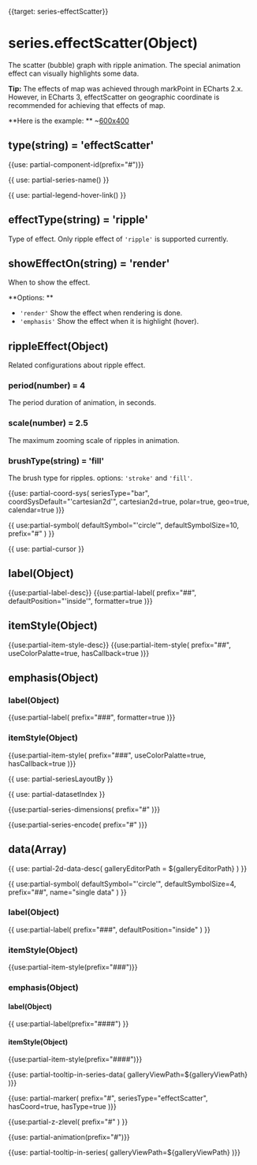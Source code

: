 
{{target: series-effectScatter}}

# series.effectScatter(Object)

The scatter (bubble) graph with ripple animation. The special animation effect can visually highlights some data.

**Tip:**  The effects of map was achieved through markPoint in ECharts 2.x. However, in  ECharts 3, effectScatter on geographic coordinate is recommended for achieving that effects of map.

**Here is the example: **
~[600x400](${galleryViewPath}effectScatter-map&edit=1&reset=1)

## type(string) = 'effectScatter'

{{use: partial-component-id(prefix="#")}}

{{ use: partial-series-name() }}

{{ use: partial-legend-hover-link() }}

## effectType(string) = 'ripple'
Type of effect. Only ripple effect of `'ripple'` is supported currently.

## showEffectOn(string) = 'render'
When to show the effect.

**Options: **
+ `'render'` Show the effect when rendering is done.
+ `'emphasis'` Show the effect when it is highlight (hover).

## rippleEffect(Object)
Related configurations about ripple effect.

### period(number) = 4
The period duration of animation, in seconds.

### scale(number) = 2.5
The maximum zooming scale of ripples in animation.
### brushType(string) = 'fill'
The brush type for ripples. options: `'stroke'` and `'fill'`.

{{use: partial-coord-sys(
    seriesType="bar",
    coordSysDefault="'cartesian2d'",
    cartesian2d=true,
    polar=true,
    geo=true,
    calendar=true
)}}

{{ use:partial-symbol(
    defaultSymbol="'circle'",
    defaultSymbolSize=10,
    prefix="#"
) }}

{{ use: partial-cursor }}

## label(Object)
{{use:partial-label-desc}}
{{use:partial-label(
    prefix="##",
    defaultPosition="'inside'",
    formatter=true
)}}

## itemStyle(Object)
{{use:partial-item-style-desc}}
{{use:partial-item-style(
    prefix="##",
    useColorPalatte=true,
    hasCallback=true
)}}


## emphasis(Object)

### label(Object)

{{use:partial-label(
    prefix="###",
    formatter=true
)}}

### itemStyle(Object)

{{use:partial-item-style(
    prefix="###",
    useColorPalatte=true,
    hasCallback=true
)}}

{{ use: partial-seriesLayoutBy }}

{{ use: partial-datasetIndex }}

{{use:partial-series-dimensions(
    prefix="#"
)}}

{{use:partial-series-encode(
    prefix="#"
)}}

## data(Array)

{{ use: partial-2d-data-desc(
    galleryEditorPath = ${galleryEditorPath}
) }}

{{ use:partial-symbol(
    defaultSymbol="'circle'",
    defaultSymbolSize=4,
    prefix="##",
    name="single data"
) }}

### label(Object)
{{ use:partial-label(
    prefix="###",
    defaultPosition="inside"
) }}

### itemStyle(Object)
{{use:partial-item-style(prefix="###")}}

### emphasis(Object)

#### label(Object)

{{ use:partial-label(prefix="####") }}

#### itemStyle(Object)

{{use:partial-item-style(prefix="####")}}


{{use: partial-tooltip-in-series-data(
    galleryViewPath=${galleryViewPath}
)}}

{{use: partial-marker(
    prefix="#",
    seriesType="effectScatter",
    hasCoord=true,
    hasType=true
)}}


{{use:partial-z-zlevel(
    prefix="#"
) }}

{{use: partial-animation(prefix="#")}}


{{use: partial-tooltip-in-series(
    galleryViewPath=${galleryViewPath}
)}}
